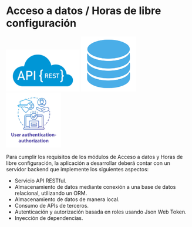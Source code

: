 # Acceso a datos / Horas de libre configuración

<p>
  <img src="api_rest.png" width="200" />
  <img src="database.png" width="150" />
  <img src="auth.jpg" width="150" />
</p>

Para cumplir los requisitos de los módulos de Acceso a datos y Horas de libre configuración, la aplicación a desarrollar deberá contar con un servidor backend que implemente los siguientes aspectos:
- Servicio API RESTful.
- Almacenamiento de datos mediante conexión a una base de datos relacional, utilizando un ORM.
- Almacenamiento de datos de manera local.
- Consumo de APIs de terceros.
- Autenticación y autorización basada en roles usando Json Web Token.
- Inyección de dependencias.
